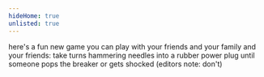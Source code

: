 ```yaml
---
hideHome: true
unlisted: true
---
```

here's a fun new game you can play with your friends and your family and your friends: take turns hammering needles into a rubber power plug until someone pops the breaker or gets shocked (editors note: don't) 